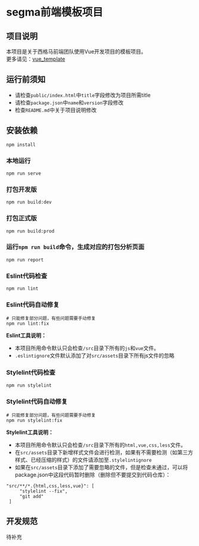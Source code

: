 # segma前端模板项目

## 项目说明
本项目是关于西格马前端团队使用Vue开发项目的模板项目。  
更多请见：[vue_template](https://github.com/LucasGoodman/vue_template)

## 运行前须知
- 请检查`public/index.html`中`title`字段修改为项目所需title
- 请检查`package.json`中`name`和`version`字段修改
- 检查`README.md`中关于项目说明修改

## 安装依赖
```shell script
npm install
```

### 本地运行
```shell script
npm run serve
```

### 打包开发版
```shell script
npm run build:dev
```

### 打包正式版
```shell script
npm run build:prod
```

### 运行`npm run build`命令，生成对应的打包分析页面
```shell script
npm run report
```

### Eslint代码检查
```shell script
npm run lint
```

### Eslint代码自动修复

```shell script
# 只能修复部分问题，有些问题需要手动修复
npm run lint:fix
```
**Eslint工具说明：**
- 本项目所用命令默认只会检查`/src`目录下所有的`js`和`vue`文件。
- `.eslintignore`文件默认添加了对`src/assets`目录下所有js文件的忽略

### Stylelint代码检查
```shell script
npm run stylelint
```

### Stylelint代码自动修复
```shell script
# 只能修复部分问题，有些问题需要手动修复
npm run stylelint:fix
```

**Stylelint工具说明：**
- 本项目所用命令默认只会检查`/src`目录下所有的`html,vue,css,less`文件。
- 在`src/assets`目录下新增样式文件会进行检测，如果有不需要检测（如第三方样式、已经压缩的样式）的文件请添加至`.stylelintignore`
- 如果在`src/assets`目录下添加了需要忽略的文件，但是检查未通过，可以将package.json中这段代码暂时删除（删除但不要提交到代码仓库）：
```$json
"src/**/*.{html,css,less,vue}": [
     "stylelint --fix",
     "git add"
 ]
```

## 开发规范
待补充


